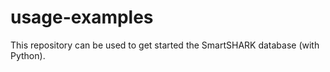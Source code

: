 # usage-examples
This repository can be used to get started the SmartSHARK database (with Python). 
